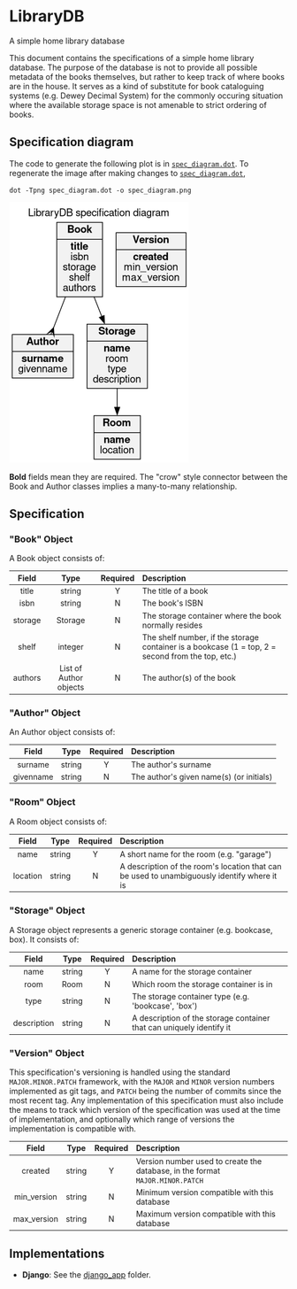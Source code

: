 # LibraryDB
A simple home library database

This document contains the specifications of a simple home library database.
The purpose of the database is not to provide all possible metadata of the books themselves, but rather to keep track of where books are in the house.
It serves as a kind of substitute for book cataloguing systems (e.g. Dewey Decimal System) for the commonly occuring situation where the available storage space is not amenable to strict ordering of books.

## Specification diagram

The code to generate the following plot is in [`spec_diagram.dot`](spec_diagram.dot).
To regenerate the image after making changes to [`spec_diagram.dot`](spec_diagram.dot),

```
dot -Tpng spec_diagram.dot -o spec_diagram.png
```

![Specification diagram](spec_diagram.png)

**Bold** fields mean they are required.
The "crow" style connector between the Book and Author classes implies a many-to-many relationship.

## Specification

### "Book" Object

A Book object consists of:

| Field | Type | Required | Description |
| :---: | :--: | :------: | :---------- |
| title | string | Y | The title of a book |
| isbn | string | N | The book's ISBN |
| storage | Storage | N | The storage container where the book normally resides |
| shelf | integer | N | The shelf number, if the storage container is a bookcase (1 = top, 2 = second from the top, etc.) |
| authors | List of Author objects | N | The author(s) of the book |

### "Author" Object

An Author object consists of:

| Field | Type | Required | Description |
| :---: | :--: | :------: | :---------- |
| surname | string | Y | The author's surname |
| givenname | string | N | The author's given name(s) (or initials) |

### "Room" Object

A Room object consists of:

| Field | Type | Required | Description |
| :---: | :--: | :------: | :---------- |
| name | string | Y | A short name for the room (e.g. "garage") |
| location | string | N | A description of the room's location that can be used to unambiguously identify where it is |

### "Storage" Object

A Storage object represents a generic storage container (e.g. bookcase, box). It consists of:

| Field | Type | Required | Description |
| :---: | :--: | :------: | :---------- |
| name | string | Y | A name for the storage container |
| room | Room | N | Which room the storage container is in |
| type | string | N | The storage container type (e.g. 'bookcase', 'box')
| description | string | N | A description of the storage container that can uniquely identify it |

### "Version" Object

This specification's versioning is handled using the standard `MAJOR.MINOR.PATCH` framework, with the `MAJOR` and `MINOR` version numbers implemented as git tags, and `PATCH` being the number of commits since the most recent tag.
Any implementation of this specification must also include the means to track which version of the specification was used at the time of implementation, and optionally which range of versions the implementation is compatible with.

| Field | Type | Required | Description |
| :---: | :--: | :------: | :---------- |
| created | string | Y | Version number used to create the database, in the format `MAJOR.MINOR.PATCH` |
| min_version | string | N | Minimum version compatible with this database |
| max_version | string | N | Maximum version compatible with this database |

## Implementations

- **Django**: See the [django_app](django_app) folder.
